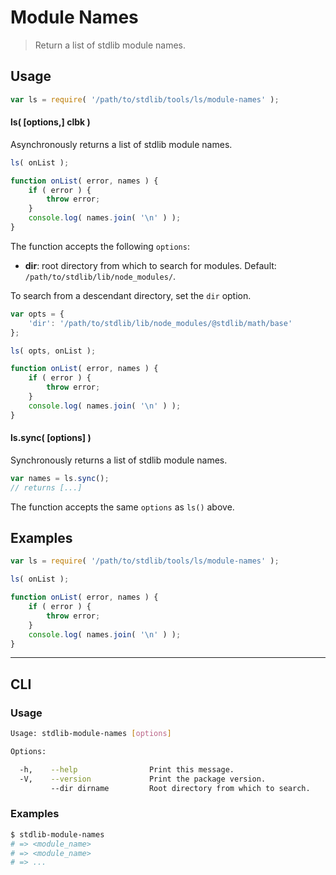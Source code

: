 # Module Names

> Return a list of stdlib module names.


<!-- <usage> -->

## Usage

``` javascript
var ls = require( '/path/to/stdlib/tools/ls/module-names' );
```

#### ls( \[options,\] clbk )

Asynchronously returns a list of stdlib module names.

``` javascript
ls( onList );

function onList( error, names ) {
    if ( error ) {
        throw error;
    }
    console.log( names.join( '\n' ) );
}
```

The function accepts the following `options`:

* __dir__: root directory from which to search for modules. Default: `/path/to/stdlib/lib/node_modules/`.

To search from a descendant directory, set the `dir` option.

``` javascript
var opts = {
    'dir': '/path/to/stdlib/lib/node_modules/@stdlib/math/base'
};

ls( opts, onList );

function onList( error, names ) {
    if ( error ) {
        throw error;
    }
    console.log( names.join( '\n' ) );
}
```


#### ls.sync( \[options\] )

Synchronously returns a list of stdlib module names.

``` javascript
var names = ls.sync();
// returns [...]
```

The function accepts the same `options` as `ls()` above.

<!-- </usage> -->


<!-- <examples> -->

## Examples

``` javascript
var ls = require( '/path/to/stdlib/tools/ls/module-names' );

ls( onList );

function onList( error, names ) {
    if ( error ) {
        throw error;
    }
    console.log( names.join( '\n' ) );
}
```

<!-- </examples> -->


<!-- <cli> -->

---

## CLI

<!-- <usage> -->

### Usage

``` bash
Usage: stdlib-module-names [options]

Options:

  -h,    --help                Print this message.
  -V,    --version             Print the package version.
         --dir dirname         Root directory from which to search.
```

<!-- </usage> -->

<!-- <examples> -->

### Examples

``` bash
$ stdlib-module-names
# => <module_name>
# => <module_name>
# => ...
```

<!-- </examples> -->

<!-- </cli> -->


<!-- <links> -->

<!-- </links> -->
